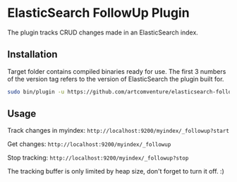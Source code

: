 ElasticSearch FollowUp Plugin 
=============

The plugin tracks CRUD changes made in an ElasticSearch index.

Installation
-----------

Target folder contains compiled binaries ready for use. The first 3 numbers of the version tag refers to the version of ElasticSearch the plugin built for.

``` bash
sudo bin/plugin -u https://github.com/artcomventure/elasticsearch-followup-plugin/raw/master/target/elasticsearch-followup-plugin-1.4.4.1.zip -i followup
```

Usage
-----------
Track changes in myindex:  `http://localhost:9200/myindex/_followup?start`

Get changes: `http://localhost:9200/myindex/_followup`

Stop tracking: `http://localhost:9200/myindex/_followup?stop`

The tracking buffer is only limited by heap size, don't forget to turn it off. :)
